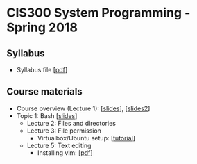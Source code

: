 CIS300 System Programming - Spring 2018
===

Syllabus
---

- Syllabus file [[pdf](syllabus-cis300.pdf)]

Course materials
---

- Course overview (Lecture 1): [[slides](Lecture1.pdf)], [[slides2](overview.pdf)]
- Topic 1: Bash [[slides](Lecture-T1.pdf)]
    - Lecture 2: Files and directories
    - Lecture 3: File permission 
        - Virtualbox/Ubuntu setup: [[tutorial](VirtualBoxTutorial.pdf)]
    - Lecture 5: Text editing 
        - Installing vim: [[pdf](install_vim.pdf)]


<!--

Section 1, Bash and Vim
---

- Lecture 1,2,3,4 are on Blackboard.
- Version [[webpage](1_bash.md)]
- Version [[pdf](1_bash.pdf)]

Section 2, C/C++, Gcc, Makefile and Gdb
---

- Version [[webpage](2_c.md)]
- Version [[pdf](2_c.pdf)]

Mock exam (with solutions)
---

- [[link](mock_exam/mock1-withanswers.md)]

-->
